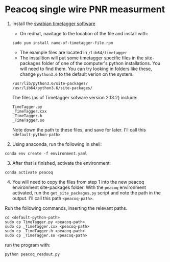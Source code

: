 # Peacoq single wire PNR measurment

1. Install the [swabian timetagger software](https://www.swabianinstruments.com/time-tagger/downloads/)
    - On redhat, navitage to the location of the file and install with:
    ```
    sudo yum install name-of-timetagger-file.rpm
    ```
    - The example files are located in ``` /lib64/timetagger ```
    - The installtion will put some timetagger specific files in the site-packages folder of one of the computer's python installations. You will need to find them. You can try looking in folders like these, change ```python3.6``` to the default verion on the system.
    ```
    /usr/lib/python3.6/site-packages/
    /usr/lib64/python3.6/site-packages/
    ```

    The files (as of Timetagger sofware version 2.13.2) include: 
    ```shell
    TimeTagger.py
    _TimeTagger.cxx
    _TimeTagger.h
    _TimeTagger.so
    ```

    Note down the path to these files, and save for later. I'll call this ```<default-python-path>```
    

2. Using anaconda, run the following in shell: 
```shell
conda env create -f environment.yaml
```

3. After that is finished, activate the environment:
```shell
conda activate peacoq
```

4. You will need to copy the files from step 1 into the new peacoq environment site-packages folder. With the ```peacoq``` environment activated, run the ```get_site_packages.py``` script and note the path in the output. I'll call this path ```<peacoq-path>```.

Run the following commands, inserting the relevant paths. 

```shell
cd <default-python-path> 
sudo cp TimeTagger.py <peacoq-path> 
sudo cp _TimeTagger.cxx <peacoq-path>
sudo cp _TimeTagger.h <peacoq-path>
sudo cp _TimeTagger.so <peacoq-path>
```



run the program with:
```shell
python peacoq_readout.py
```